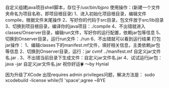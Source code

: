 自定义组建java项目shell脚本，存位于/usr/bin/bjpro
使用操作：(新建一个文件夹命名为项目名称，即项目根目录)
1、进入初始化项目根目录，编辑文件compile，根据文件末尾操作
2、写好你的代码于src目录，包文件放于src/lib目录
3、切换到项目根目录，编译你的java项目：./compile
4、不出错就进入classes/Onserver目录，编辑run文件，写好你的运行配置，依赖jar包等信息
5、切换到Onserver目录，运行run文件：./run
6、不出错就可以看到运行结果
打包jar操作：
1、编辑classes下的manifest.mf文件，填好相关信息，主类依赖jar包等信息
2、切换到Onserver目录，运行：jar cvmf ../manifest.mf 自定义jar文件名.jar .
3、不出错当前目录下生成文件：自定义jar文件名.jar
4、试试运行jar包：java -jar 自定义jar文件名.jar
祝你好运🍀
～by Hynial

因为升级了XCode 出现requires admin privileges问题，解决方法是：
sudo xcodebuild -license
while(1) 'space';agree 
~BYE
